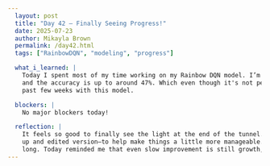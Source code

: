 ```yaml
---
  layout: post  
  title: "Day 42 – Finally Seeing Progress!"  
  date: 2025-07-23  
  author: Mikayla Brown  
  permalink: /day42.html  
  tags: ["RainbowDQN", "modeling", "progress"]

  what_i_learned: |
    Today I spent most of my time working on my Rainbow DQN model. I’m finally starting to see real improvement! The model isn’t broken anymore, 
    and the accuracy is up to around 47%. Which even though it's not perfect, feels like a huge win after everything I’ve been through these 
    past few weeks with this model.

  blockers: |
    No major blockers today!

  reflection: |
    It feels so good to finally see the light at the end of the tunnel. I also started working with a kind of new dataset—really just a cleaned 
    up and edited version—to help make things a little more manageable.I'm proud of the progress I’ve made, especially after struggling for so 
    long. Today reminded me that even slow improvement is still growth, and I’m excited to keep pushing until the finish line.
---
```


